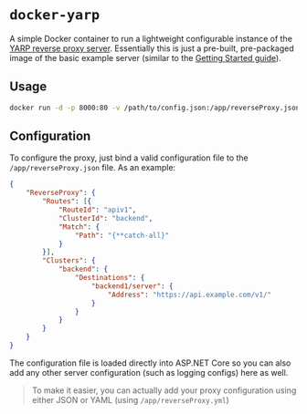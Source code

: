 # `docker-yarp`

A simple Docker container to run a lightweight configurable instance of the [YARP reverse proxy server](https://github.com/microsoft/reverse-proxy). Essentially this is just a pre-built, pre-packaged image of the basic example server (similar to the [Getting Started guide](https://microsoft.github.io/reverse-proxy/articles/getting_started.html)).

## Usage

```bash
docker run -d -p 8000:80 -v /path/to/config.json:/app/reverseProxy.json quay.io/agc93/yarp:latest
```

## Configuration

To configure the proxy, just bind a valid configuration file to the `/app/reverseProxy.json` file. As an example:

```json
{
    "ReverseProxy": {
        "Routes": [{
            "RouteId": "apiv1",
            "ClusterId": "backend",
            "Match": {
                "Path": "{**catch-all}"
            }
        }],
        "Clusters": {
            "backend": {
                "Destinations": {
                    "backend1/server": {
                        "Address": "https://api.example.com/v1/"
                    }
                }
            }
        }
    }
}
```

The configuration file is loaded directly into ASP.NET Core so you can also add any other server configuration (such as logging configs) here as well.

> To make it easier, you can actually add your proxy configuration using either JSON or YAML (using `/app/reverseProxy.yml`)